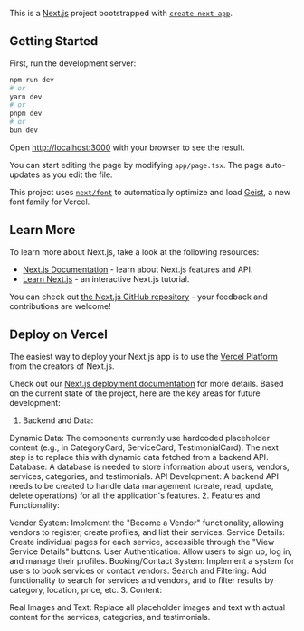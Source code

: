 This is a [Next.js](https://nextjs.org) project bootstrapped with [`create-next-app`](https://nextjs.org/docs/app/api-reference/cli/create-next-app).

## Getting Started

First, run the development server:

```bash
npm run dev
# or
yarn dev
# or
pnpm dev
# or
bun dev
```

Open [http://localhost:3000](http://localhost:3000) with your browser to see the result.

You can start editing the page by modifying `app/page.tsx`. The page auto-updates as you edit the file.

This project uses [`next/font`](https://nextjs.org/docs/app/building-your-application/optimizing/fonts) to automatically optimize and load [Geist](https://vercel.com/font), a new font family for Vercel.

## Learn More

To learn more about Next.js, take a look at the following resources:

- [Next.js Documentation](https://nextjs.org/docs) - learn about Next.js features and API.
- [Learn Next.js](https://nextjs.org/learn) - an interactive Next.js tutorial.

You can check out [the Next.js GitHub repository](https://github.com/vercel/next.js) - your feedback and contributions are welcome!

## Deploy on Vercel

The easiest way to deploy your Next.js app is to use the [Vercel Platform](https://vercel.com/new?utm_medium=default-template&filter=next.js&utm_source=create-next-app&utm_campaign=create-next-app-readme) from the creators of Next.js.

Check out our [Next.js deployment documentation](https://nextjs.org/docs/app/building-your-application/deploying) for more details.
Based on the current state of the project, here are the key areas for future development:

1. Backend and Data:

Dynamic Data: The components currently use hardcoded placeholder content (e.g., in CategoryCard, ServiceCard, TestimonialCard). The next step is to replace this with dynamic data fetched from a backend API.
Database: A database is needed to store information about users, vendors, services, categories, and testimonials.
API Development: A backend API needs to be created to handle data management (create, read, update, delete operations) for all the application's features.
2. Features and Functionality:

Vendor System: Implement the "Become a Vendor" functionality, allowing vendors to register, create profiles, and list their services.
Service Details: Create individual pages for each service, accessible through the "View Service Details" buttons.
User Authentication: Allow users to sign up, log in, and manage their profiles.
Booking/Contact System: Implement a system for users to book services or contact vendors.
Search and Filtering: Add functionality to search for services and vendors, and to filter results by category, location, price, etc.
3. Content:

Real Images and Text: Replace all placeholder images and text with actual content for the services, categories, and testimonials.
